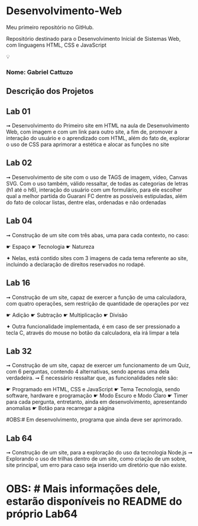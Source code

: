 # Desenvolvimento-Web
Meu primeiro repositório no GitHub.

Repositório destinado para o Desenvolvimento Inicial de Sistemas Web, com linguagens HTML, CSS e JavaScript

💡

### Nome: **Gabriel Cattuzo**

## Descrição dos Projetos

## Lab 01 ##

➞ Desenvolvimento do Primeiro site em HTML na aula de Desenvolvimento Web, com imagem e com um link para outro site, a fim de, promover a interação do usuário e o aprendizado com HTML, além do fato de, explorar o uso de CSS para aprimorar a estética e alocar as funções no site

## Lab 02 ##

➞ Desenvolvimento de site com o uso de TAGS de imagem, vídeo, Canvas SVG. Com o uso também, válido ressaltar, de todas as categorias de letras (h1 até o h6), interação do usuário com um formulário, para ele escolher qual a melhor partida do Guarani FC dentre as possíveis estipuladas, além do fato de colocar listas, dentre elas, ordenadas e não ordenadas

## Lab 04 ##

➞ Construção de um site com três abas, uma para cada contexto, no caso:

☛ Espaço
☛ Tecnologia
☛ Natureza

✦ Nelas, está contido sites com 3 imagens de cada tema referente ao site, incluindo a declaração de direitos reservados no rodapé.

## Lab 16 ##

➞ Construção de um site, capaz de exercer a função de uma calculadora, com quatro operações, sem restrição de quantidade de operações por vez

☛ Adição
☛ Subtração
☛ Multiplicação
☛ Divisão

✦ Outra funcionalidade implementada, é em caso de ser pressionado a tecla C, através do mouse no botão da calculadora, ela irá limpar a tela

## Lab 32 ## 

➞ Construção de um site, capaz de exercer um funcionamento de um Quiz, com 6 perguntas, contendo 4 alternativas, sendo apenas uma dela verdadeira. 
➞ É necessário ressaltar que, as funcionalidades nele são:

☛ Programado em HTML, CSS e JavaScript
☛ Tema Tecnologia, sendo software, hardware e programação
☛ Modo Escuro e Modo Claro
☛ Timer para cada pergunta, entretanto, ainda em desenvolvimento, apresentando anomalias
☛ Botão para recarregar a página

#OBS:# Em desenvolvimento, programa que ainda deve ser aprimorado. 

## Lab 64 ##

➞ Construção de um site, para a exploração do uso da tecnologia Node.js
➞ Explorando o uso de trilhas dentro de um site, como criação de um sobre, site principal, um erro para caso seja inserido um diretório que não existe.

# OBS: # Mais informações dele, estarão disponíveis no README do próprio Lab64
